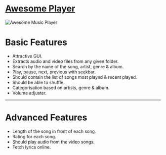 [Awesome Player](https://github.com/lokesh525/Awesome_Player)
==============================

![Awesome Music Player](https://i.postimg.cc/HLxNZK48/musicplayer.png)

Basic Features
==============================
- Attractive GUI.
- Extracts audio and video files from any given folder.
- Search by the name of the song, artist, genre & album.
- Play, pause, next, previous with seekbar.
- Should contain the list of songs most played & recent played.
- Should be able to shuffle.
- Categorisation based on artists, genre & album.
- Volume adjuster. 

***

Advanced Features
==============================
- Length of the song in front of each song.
- Rating for each song.
- Should play audio from the video songs.
- Fetch lyrics online.